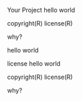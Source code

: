 Your Project
hello world

copyright(R)
license(R)

why?


hello world

license
hello world

copyright(R)
license(R)

why?
